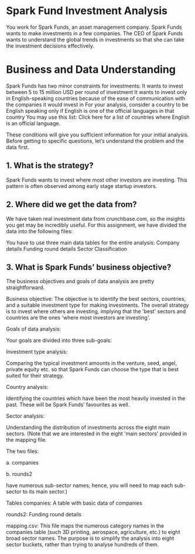 
# Spark Fund Investment Analysis

You work for Spark Funds, an asset management company. Spark Funds wants to make investments in a few companies. The CEO of Spark Funds wants to understand the global trends in investments so that she can take the investment decisions effectively.

# Business and Data Understanding
Spark Funds has two minor constraints for investments:
It wants to invest between 5 to 15 million USD per round of investment
It wants to invest only in English-speaking countries because of the ease of communication with the companies it would invest in
For your analysis, consider a country to be English speaking only if English is one of the official languages in that country
You may use this list: Click here for a list of countries where English is an official language.

These conditions will give you sufficient information for your initial analysis. Before getting to specific questions, let’s understand the problem and the data first.

## 1. What is the strategy? ##

Spark Funds wants to invest where most other investors are investing. This pattern is often observed among early stage startup investors.

## 2. Where did we get the data from? ## 

We have taken real investment data from crunchbase.com, so the insights you get may be incredibly useful. For this assignment, we have divided the data into the following files:
 
You have to use three main data tables for the entire analysis:
	Company details
	Funding round details
	Sector Classification
	
##  3. What is Spark Funds’ business objective? ## 

The business objectives and goals of data analysis are pretty straightforward.

Business objective: The objective is to identify the best sectors, countries, and a suitable investment type for making investments. The overall strategy is to invest where others are investing, implying that the 'best' sectors and countries are the ones 'where most investors are investing'.

Goals of data analysis: 

Your goals are divided into three sub-goals:

Investment type analysis:

Comparing the typical investment amounts in the venture, seed, angel, private equity etc. so that Spark Funds can choose the type that is best suited for their strategy.

Country analysis: 

Identifying the countries which have been the most heavily invested in the past. These will be Spark Funds’ favourites as well.

Sector analysis: 

Understanding the distribution of investments across the eight main sectors. (Note that we are interested in the eight 'main sectors' provided in the mapping file. 

The two files:

a. companies 

b. rounds2 

have numerous sub-sector names; hence, you will need to map each sub-sector to its main sector.)

 
Tables
companies: 
A table with basic data of companies 

rounds2:
Funding round details 

mapping.csv:
This file maps the numerous category names in the companies table (such 3D printing, aerospace, agriculture, etc.) to eight broad sector names.
The purpose is to simplify the analysis into eight sector buckets, rather than trying to analyse hundreds of them.


